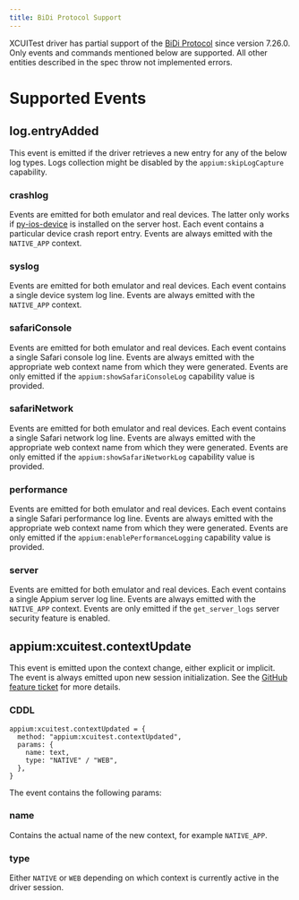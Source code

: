 ```yaml
---
title: BiDi Protocol Support
---
```


XCUITest driver has partial support of the [BiDi Protocol](https://w3c.github.io/webdriver-bidi/) since version 7.26.0.
Only events and commands mentioned below are supported.
All other entities described in the spec throw not implemented errors.

# Supported Events

## log.entryAdded

This event is emitted if the driver retrieves a new entry for any of the below log types. Logs collection might be disabled by the `appium:skipLogCapture` capability.

### crashlog

Events are emitted for both emulator and real devices. The latter only works if [py-ios-device](https://github.com/YueChen-C/py-ios-device) is installed on the server host. Each event contains a particular device crash report entry.
Events are always emitted with the `NATIVE_APP` context.

### syslog

Events are emitted for both emulator and real devices. Each event contains a single device system log line.
Events are always emitted with the `NATIVE_APP` context.

### safariConsole

Events are emitted for both emulator and real devices. Each event contains a single Safari console log line.
Events are always emitted with the appropriate web context name from which they were generated.
Events are only emitted if the `appium:showSafariConsoleLog` capability value is provided.

### safariNetwork

Events are emitted for both emulator and real devices. Each event contains a single Safari network log line.
Events are always emitted with the appropriate web context name from which they were generated.
Events are only emitted if the `appium:showSafariNetworkLog` capability value is provided.

### performance

Events are emitted for both emulator and real devices. Each event contains a single Safari performance log line.
Events are always emitted with the appropriate web context name from which they were generated.
Events are only emitted if the `appium:enablePerformanceLogging` capability value is provided.

### server

Events are emitted for both emulator and real devices. Each event contains a single Appium server log line.
Events are always emitted with the `NATIVE_APP` context.
Events are only emitted if the `get_server_logs` server security feature is enabled.

## appium:xcuitest.contextUpdate

This event is emitted upon the context change, either explicit or implicit.
The event is always emitted upon new session initialization.
See the [GitHub feature ticket](https://github.com/appium/appium/issues/20741) for more details.

### CDDL

```cddl
appium:xcuitest.contextUpdated = {
  method: "appium:xcuitest.contextUpdated",
  params: {
    name: text,
    type: "NATIVE" / "WEB",
  },
}
```

The event contains the following params:

### name

Contains the actual name of the new context, for example `NATIVE_APP`.

### type

Either `NATIVE` or `WEB` depending on which context is currently active in the driver session.
